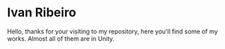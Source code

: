 # Ivan Ribeiro

Hello, thanks for your visiting to my repository, here you'll find some of my works.
Almost all of them are in Unity.
